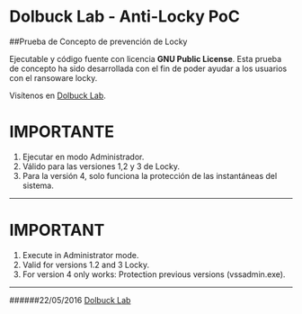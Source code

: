 # Dolbuck Lab - Anti-Locky PoC
##Prueba de Concepto de prevención de Locky

Ejecutable y código fuente con licencia **GNU Public License**. Esta prueba de concepto ha sido desarrollada con el fin de poder ayudar a los usuarios con el ransoware locky. 

Visítenos en [Dolbuck Lab](https://lab.dolbuck.net).
# IMPORTANTE
1. Ejecutar en modo Administrador.
2. Válido para las versiones 1,2 y 3 de Locky. 
3. Para la versión 4, solo funciona la protección de las instantáneas del sistema.

----

# IMPORTANT
1. Execute in Administrator mode.
2. Valid for versions 1.2 and 3 Locky.
3. For version 4 only works: Protection previous versions (vssadmin.exe).

----

######22/05/2016 [Dolbuck Lab](https://lab.dolbuck.net)
